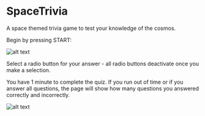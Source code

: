# SpaceTrivia
A space themed trivia game to test your knowledge of the cosmos.

Begin by pressing START:

![alt text](https://media.giphy.com/media/TEWUYkQFbhHYlkP73J/giphy.gif)

Select a radio button for your answer - all radio buttons deactivate once you make a selection.

You have 1 minute to complete the quiz. If you run out of time or if you answer all questions, the page will show how many questions you answered correctly and incorrectly. 

![alt text](https://media.giphy.com/media/duexV2zPTaUeWp3ItQ/giphy.gif)
